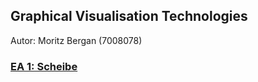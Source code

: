 ## Graphical Visualisation Technologies
Autor: Moritz Bergan (7008078)

### <a href="https://bergamorit.github.io/EA1/" target="_blank">EA 1: Scheibe</a>